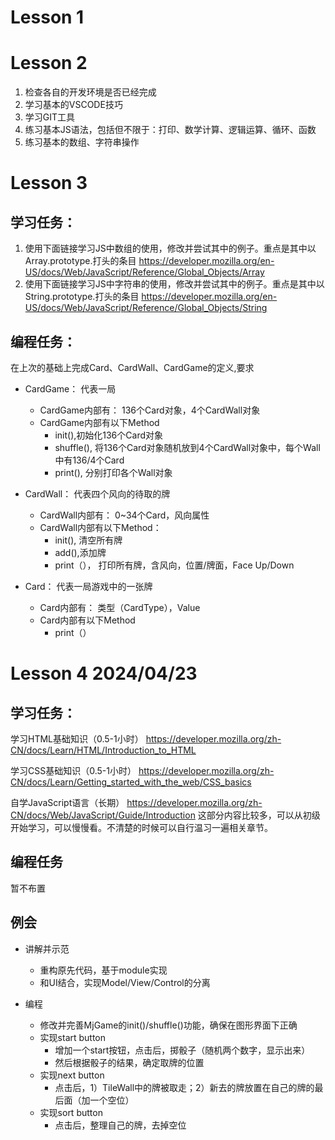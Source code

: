 # Lesson 1
# Lesson 2

1. 检查各自的开发环境是否已经完成
2. 学习基本的VSCODE技巧
3. 学习GIT工具
4. 练习基本JS语法，包括但不限于：打印、数学计算、逻辑运算、循环、函数
5. 练习基本的数组、字符串操作

# Lesson 3

## 学习任务：
1. 使用下面链接学习JS中数组的使用，修改并尝试其中的例子。重点是其中以Array.prototype.打头的条目
https://developer.mozilla.org/en-US/docs/Web/JavaScript/Reference/Global_Objects/Array
2. 使用下面链接学习JS中字符串的使用，修改并尝试其中的例子。重点是其中以String.prototype.打头的条目
https://developer.mozilla.org/en-US/docs/Web/JavaScript/Reference/Global_Objects/String

## 编程任务：
在上次的基础上完成Card、CardWall、CardGame的定义,要求
- CardGame： 代表一局
  - CardGame内部有： 136个Card对象，4个CardWall对象
  - CardGame内部有以下Method
    - init(),初始化136个Card对象
    - shuffle(), 将136个Card对象随机放到4个CardWall对象中，每个Wall中有136/4个Card
    - print(), 分别打印各个Wall对象

- CardWall： 代表四个风向的待取的牌
  - CardWall内部有： 0~34个Card，风向属性
  - CardWall内部有以下Method：
    - init(), 清空所有牌
    - add(),添加牌
    - print（）， 打印所有牌，含风向，位置/牌面，Face Up/Down

- Card： 代表一局游戏中的一张牌
  - Card内部有： 类型（CardType），Value
  - Card内部有以下Method
    - print（）

# Lesson 4 2024/04/23

## 学习任务：

学习HTML基础知识（0.5-1小时）
https://developer.mozilla.org/zh-CN/docs/Learn/HTML/Introduction_to_HTML

学习CSS基础知识（0.5-1小时）
https://developer.mozilla.org/zh-CN/docs/Learn/Getting_started_with_the_web/CSS_basics

自学JavaScript语言（长期）
https://developer.mozilla.org/zh-CN/docs/Web/JavaScript/Guide/Introduction
这部分内容比较多，可以从初级开始学习，可以慢慢看。不清楚的时候可以自行温习一遍相关章节。


## 编程任务

暂不布置

## 例会

+ 讲解并示范
  + 重构原先代码，基于module实现
  + 和UI结合，实现Model/View/Control的分离

+ 编程
  + 修改并完善MjGame的init()/shuffle()功能，确保在图形界面下正确
  + 实现start button
    + 增加一个start按钮，点击后，掷骰子（随机两个数字，显示出来）
    + 然后根据骰子的结果，确定取牌的位置
  + 实现next button
    + 点击后，1）TileWall中的牌被取走；2）新去的牌放置在自己的牌的最后面（加一个空位）
  + 实现sort button
    + 点击后，整理自己的牌，去掉空位
